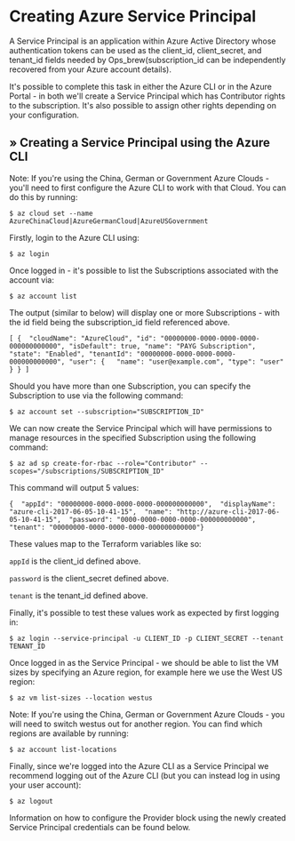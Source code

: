 # Creating Azure Service Principal

A Service Principal is an application within Azure Active Directory whose authentication tokens can be used as the client_id, client_secret, and tenant_id fields needed by Ops_brew(subscription_id can be independently recovered from your Azure account details). 

It's possible to complete this task in either the Azure CLI or in the Azure Portal - in both we'll create a Service Principal which has Contributor rights to the subscription. It's also possible to assign other rights depending on your configuration. 

## » Creating a Service Principal using the Azure CLI 

Note: If you're using the China, German or Government Azure Clouds - you'll need to first configure the Azure CLI to work with that Cloud. You can do this by running: 

```
$ az cloud set --name AzureChinaCloud|AzureGermanCloud|AzureUSGovernment 
```

Firstly, login to the Azure CLI using: 

```
$ az login 
```

Once logged in - it's possible to list the Subscriptions associated with the account via: 

```
$ az account list 
```

The output (similar to below) will display one or more Subscriptions - with the id field being the subscription_id field referenced above. 

```
[ {  "cloudName": "AzureCloud", "id": "00000000-0000-0000-0000-000000000000", "isDefault": true, "name": "PAYG Subscription", "state": "Enabled", "tenantId": "00000000-0000-0000-0000-000000000000", "user": {   "name": "user@example.com", "type": "user"  } } ] 
```

Should you have more than one Subscription, you can specify the Subscription to use via the following command: 

```
$ az account set --subscription="SUBSCRIPTION_ID" 
```

We can now create the Service Principal which will have permissions to manage resources in the specified Subscription using the following command: 

```
$ az ad sp create-for-rbac --role="Contributor" --scopes="/subscriptions/SUBSCRIPTION_ID" 
```

This command will output 5 values: 

```
{  "appId": "00000000-0000-0000-0000-000000000000",  "displayName": "azure-cli-2017-06-05-10-41-15",  "name": "http://azure-cli-2017-06-05-10-41-15",  "password": "0000-0000-0000-0000-000000000000",  "tenant": "00000000-0000-0000-0000-000000000000"} 
```

These values map to the Terraform variables like so: 

`appId` is the client_id defined above. 

`password` is the client_secret defined above. 

`tenant` is the tenant_id defined above. 

Finally, it's possible to test these values work as expected by first logging in: 

```
$ az login --service-principal -u CLIENT_ID -p CLIENT_SECRET --tenant TENANT_ID 
```

Once logged in as the Service Principal - we should be able to list the VM sizes by specifying an Azure region, for example here we use the West US region: 

```
$ az vm list-sizes --location westus 
```

Note: If you're using the China, German or Government Azure Clouds - you will need to switch westus out for another region. You can find which regions are available by running: 

```
$ az account list-locations 
```

Finally, since we're logged into the Azure CLI as a Service Principal we recommend logging out of the Azure CLI (but you can instead log in using your user account): 

```
$ az logout 
```

Information on how to configure the Provider block using the newly created Service Principal credentials can be found below. 